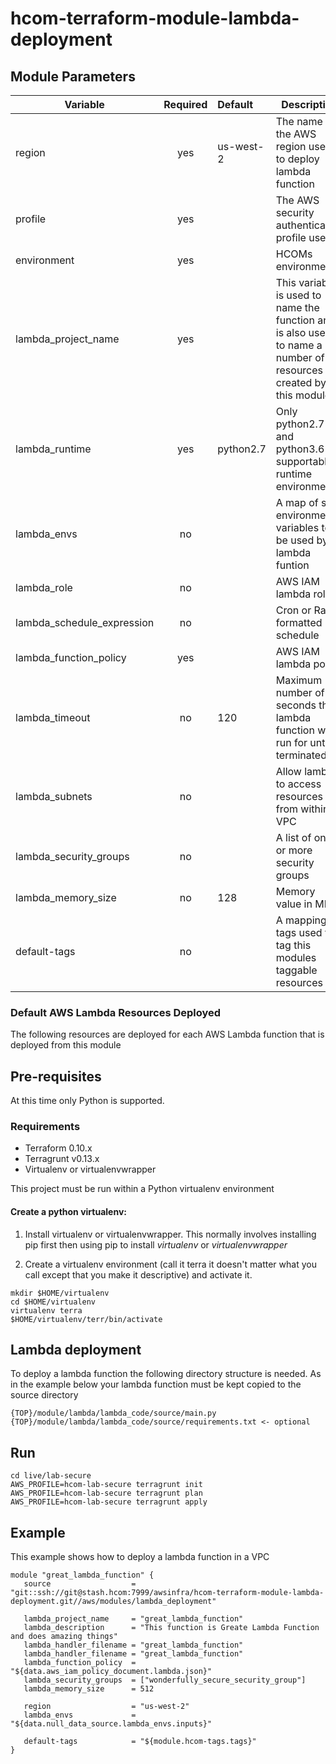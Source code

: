 # hcom-terraform-module-lambda-deployment
## Module Parameters
| Variable      | Required          | Default   | Description |
| --------------| :---------------: | :---------|------------------------------|
| region | yes | us-west-2 | The name of the AWS region used to deploy lambda function |
| profile | yes | | The AWS security authentication profile used |
| environment | yes | | HCOMs environment |
| lambda_project_name | yes | | This variable is used to name the function and is also used to name a number of resources created by this module|
| lambda_runtime | yes | python2.7 | Only python2.7 and python3.6 are supportable runtime environments |
| lambda_envs | no | | A map of shell environment variables to be used by lambda funtion |
| lambda_role | no | | AWS IAM lambda role |
| lambda_schedule_expression | no | | Cron or Rate formatted schedule |
| lambda_function_policy | yes | | AWS IAM lambda policy|
| lambda_timeout | no | 120 | Maximum number of seconds that lambda function will run for until terminated|
| lambda_subnets | no | | Allow lambda to access resources from within a VPC |
| lambda_security_groups | no | | A list of one or more security groups |
| lambda_memory_size | no | 128 | Memory value in MB's|
| default-tags | no | | A mapping of tags used to tag this modules taggable resources|
### Default AWS Lambda Resources Deployed
The following resources are deployed for each AWS Lambda function that is deployed from this module


## Pre-requisites
At this time only Python is supported.
### Requirements
* Terraform 0.10.x
* Terragrunt v0.13.x
* Virtualenv or virtualenvwrapper

This project must be run within a Python virtualenv environment
#### Create a python virtualenv:
1. Install virtualenv or virtualenvwrapper. This normally involves installing pip first then using pip to install _virtualenv_ or _virtualenvwrapper_

2. Create a virtualenv environment (call it terra it doesn't matter what you call except that you make it descriptive) and activate it.
```
mkdir $HOME/virtualenv
cd $HOME/virtualenv
virtualenv terra
$HOME/virtualenv/terr/bin/activate
```

## Lambda deployment
To deploy a lambda function the following directory structure is needed.
As in the example below your lambda function must be kept copied to the source directory
```
{TOP}/module/lambda/lambda_code/source/main.py
{TOP}/module/lambda/lambda_code/source/requirements.txt <- optional
```

## Run

```
cd live/lab-secure
AWS_PROFILE=hcom-lab-secure terragrunt init
AWS_PROFILE=hcom-lab-secure terragrunt plan
AWS_PROFILE=hcom-lab-secure terragrunt apply
```

## Example
This example shows how to deploy a lambda function in a VPC
```
module "great_lambda_function" {
   source                  = "git::ssh://git@stash.hcom:7999/awsinfra/hcom-terraform-module-lambda-deployment.git//aws/modules/lambda_deployment"

   lambda_project_name     = "great_lambda_function"
   lambda_description      = "This function is Greate Lambda Function and does amazing things"
   lambda_handler_filename = "great_lambda_function"
   lambda_handler_filename = "great_lambda_function"
   lambda_function_policy  = "${data.aws_iam_policy_document.lambda.json}"
   lambda_security_groups  = ["wonderfully_secure_security_group"]
   lambda_memory_size      = 512

   region                  = "us-west-2"
   lambda_envs             =  "${data.null_data_source.lambda_envs.inputs}"

   default-tags            = "${module.hcom-tags.tags}"
}
```
